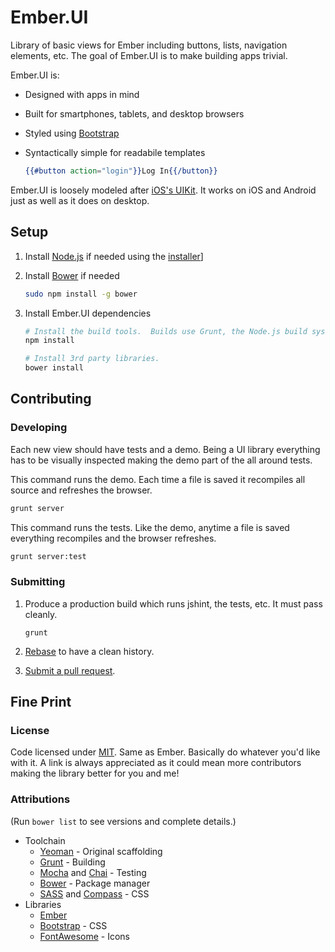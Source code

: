 # Ember.UI

Library of basic views for Ember including buttons, lists, navigation elements, etc.  The goal of
Ember.UI is to make building apps trivial.

Ember.UI is:
  * Designed with apps in mind
  * Built for smartphones, tablets, and desktop browsers
  * Styled using [Bootstrap](http://twitter.github.com/bootstrap/)
  * Syntactically simple for readabile templates

    ```handlebars
    {{#button action="login"}}Log In{{/button}}
    ```

Ember.UI is loosely modeled after [iOS's UIKit](http://developer.apple.com/library/ios/#documentation/uikit/reference/UIKit_Framework/Introduction/Introduction.html).  It
works on iOS and Android just as well as it does on desktop.


## Setup

1. Install [Node.js](http://nodejs.org/) if needed using the [installer](http://nodejs.org/download/)]
1. Install [Bower](http://twitter.github.com/bower/) if needed

    ```bash
    sudo npm install -g bower
    ```

1. Install Ember.UI dependencies

    ```bash
    # Install the build tools.  Builds use Grunt, the Node.js build system, http://gruntjs.com/
    npm install

    # Install 3rd party libraries.
    bower install
    ```


## Contributing

### Developing

Each new view should have tests and a demo.  Being a UI library everything has to be visually
inspected making the demo part of the all around tests.

This command runs the demo.  Each time a file is saved it recompiles all source and refreshes the
browser.

```bash
grunt server
```

This command runs the tests.  Like the demo, anytime a file is saved everything recompiles and the
browser refreshes.

```bash
grunt server:test
```

### Submitting

1. Produce a production build which runs jshint, the tests, etc.  It must pass cleanly.

    ```console
    grunt
    ```

2. [Rebase](https://help.github.com/articles/interactive-rebase) to have a clean history.
3. [Submit a pull request](https://help.github.com/articles/using-pull-requests).


## Fine Print

### License

Code licensed under [MIT](http://opensource.org/licenses/MIT).  Same as Ember.  Basically do
whatever you'd like with it.  A link is always appreciated as it could mean more contributors making
the library better for you and me!

### Attributions

(Run `bower list` to see versions and complete details.)

  * Toolchain
    * [Yeoman](http://yeoman.io/) - Original scaffolding
    * [Grunt](http://gruntjs.com/) - Building
    * [Mocha](http://visionmedia.github.com/mocha/) and [Chai](http://chaijs.com/) - Testing
    * [Bower](http://twitter.github.com/bower/) - Package manager
    * [SASS](http://sass-lang.com/) and [Compass](http://compass-style.org/reference/compass/) - CSS
  * Libraries
    * [Ember](http://emberjs.com/)
    * [Bootstrap](http://twitter.github.com/bootstrap/) - CSS
    * [FontAwesome](http://fortawesome.github.com/Font-Awesome/) - Icons
